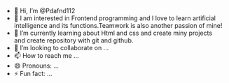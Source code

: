 - 👋 Hi, I’m @Pdafnd112
- 👀 I am interested in Frontend programming and I love to learn artificial intelligence and its functions.Teamwork is also another passion of mine!
- 🌱 I’m currently learning about Html and css and create miny projects and create repository with git and github.
- 💞️ I’m looking to collaborate on ...
- 📫 How to reach me ...
- 😄 Pronouns: ...
- ⚡ Fun fact: ...

<!---
Pdafnd112/Pdafnd112 is a ✨ special ✨ repository because its `README.md` (this file) appears on your GitHub profile.
You can click the Preview link to take a look at your changes.
--->
